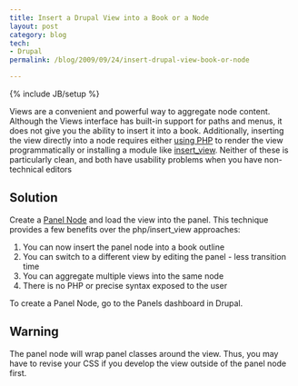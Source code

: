 ```yaml
---
title: Insert a Drupal View into a Book or a Node
layout: post
category: blog
tech:
- Drupal
permalink: /blog/2009/09/24/insert-drupal-view-book-or-node

---
```

{% include JB/setup %}
<div id="node-55" class="node node-blog node-promoted">
  <div class="content clearfix">
    <div class="field field-name-body field-type-text-with-summary field-label-hidden"><div class="field-items"><div class="field-item even"><p>Views are a convenient and powerful way to aggregate node content. Although the Views interface has built-in support for paths and menus, it does not give you the ability to insert it into a book. Additionally, inserting the view directly into a node requires either <a href="http://drupal.org/node/47417">using PHP</a> to render the view programmatically or installing a module like <a href="http://drupal.org/project/insert_view">insert_view</a>. Neither of these is particularly clean, and both have usability problems when you have non-technical editors</p>
<h2>Solution</h2>
<p>Create a <a href="http://drupal.org/node/209931">Panel Node</a> and load the view into the panel. This technique provides a few benefits over the php/insert_view approaches:</p>
<ol><li>You can now insert the panel node into a book outline</li>
    <li>You can switch to a different view by editing the panel - less transition time</li>
    <li>You can aggregate multiple views into the same node</li>
    <li>There is no PHP or precise syntax exposed to the user</li>
</ol><p>To create a Panel Node, go to the Panels dashboard in Drupal.</p>
<h2>Warning</h2>
<p>The panel node will wrap panel classes around the view. Thus, you may have to revise your CSS if you develop the view outside of the panel node first.</p></div></div></div>  </div>
</div>
